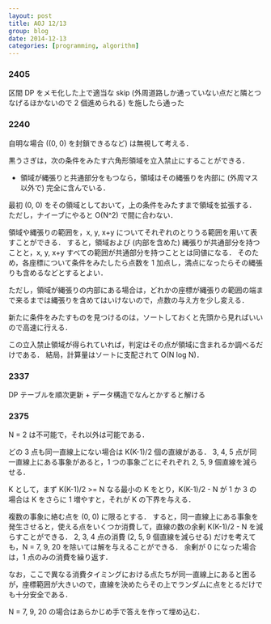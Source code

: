 ```yaml
---
layout: post
title: AOJ 12/13
group: blog
date: 2014-12-13
categories: [programming, algorithm]
---
```


### 2405
区間 DP をメモ化した上で適当な skip (外周道路しか通っていない点だと隣とつなげるほかないので 2 個進められる) を施したら通った

### 2240
自明な場合 ((0, 0) を封鎖できるなど) は無視して考える．

黒うさぎは，次の条件をみたす六角形領域を立入禁止にすることができる．

- 領域が縄張りと共通部分をもつなら，領域はその縄張りを内部に (外周マス以外で) 完全に含んでいる．

最初 (0, 0) をその領域としておいて，上の条件をみたすまで領域を拡張する．
ただし，ナイーブにやると O(N^2) で間に合わない．

領域や縄張りの範囲を，x, y, x+y についてそれぞれのとりうる範囲を用いて表すことができる．
すると，領域および (内部を含めた) 縄張りが共通部分を持つことと，x, y, x+y すべての範囲が共通部分を持つこととは同値になる．
そのため，各座標について条件をみたしたら点数を 1 加点し，満点になったらその縄張りも含めるなどとするとよい．

ただし，領域が縄張りの内部にある場合は，どれかの座標が縄張りの範囲の端まで来るまでは縄張りを含めてはいけないので，点数の与え方を少し変える．

新たに条件をみたすものを見つけるのは，ソートしておくと先頭から見ればいいので高速に行える．

この立入禁止領域が得られていれば，判定はその点が領域に含まれるか調べるだけである．
結局，計算量はソートに支配されて O(N log N)．

### 2337
DP テーブルを順次更新 + データ構造でなんとかすると解ける

### 2375
N = 2 は不可能で，それ以外は可能である．

どの 3 点も同一直線上にない場合は K(K-1)/2 個の直線がある．
3, 4, 5 点が同一直線上にある事象があると，1 つの事象ごとにそれぞれ 2, 5, 9 個直線を減らせる．

K として，まず K(K-1)/2 >= N なる最小の K をとり，K(K-1)/2 - N が 1 か 3 の場合は K をさらに 1 増やすと，それが K の下界を与える．

複数の事象に絡む点を (0, 0) に限るとする．
すると，同一直線上にある事象を発生させると，使える点をいくつか消費して，直線の数の余剰 K(K-1)/2 - N を減らすことができる．
2, 3, 4 点の消費 (2, 5, 9 個直線を減らせる) だけを考えても，N = 7, 9, 20 を除いては解を与えることができる．
余剰が 0 になった場合は，1 点のみの消費を繰り返す．

なお，ここで異なる消費タイミングにおける点たちが同一直線上にあると困るが，座標範囲が大きいので，直線を決めたらその上でランダムに点をとるだけでも十分安全である．

N = 7, 9, 20 の場合はあらかじめ手で答えを作って埋め込む．
